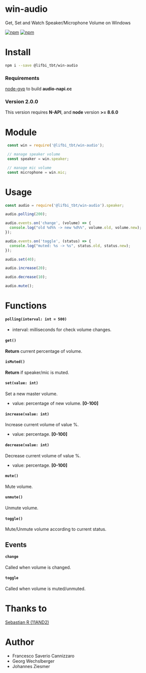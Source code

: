 # win-audio
Get, Set and Watch Speaker/Microphone Volume on Windows

[![npm](https://img.shields.io/npm/v/@lifbi_tbt/win-audio.svg)](https://www.npmjs.com/package/@lifbi_tbt/win-audio)
[![npm](https://img.shields.io/npm/dm/@lifbi_tbt/win-audio.svg)](https://www.npmjs.com/package/@lifbi_tbt/win-audio)

# Install

```sh
npm i --save @lifbi_tbt/win-audio
```

### Requirements
[node-gyp](https://github.com/nodejs/node-gyp#installation) to build **audio-napi.cc**

### Version 2.0.0
This version requires **N-API**, and **node** version **>= 8.6.0**

# Module
```javascript
 const win = require('@lifbi_tbt/win-audio');

 // manage speaker volume
 const speaker = win.speaker;

 // manage mic volume
 const microphone = win.mic;
```

# Usage

```javascript
const audio = require('@lifbi_tbt/win-audio').speaker;

audio.polling(200);

audio.events.on('change', (volume) => {
  console.log("old %d%% -> new %d%%", volume.old, volume.new);
});

audio.events.on('toggle', (status) => {
  console.log("muted: %s -> %s", status.old, status.new);
});

audio.set(40);

audio.increase(20);

audio.decrease(10);

audio.mute();
```

# Functions

#### `polling(interval: int = 500)`

- interval: milliseconds for check volume changes.

#### `get()`
**Return** current percentage of volume.

#### `isMuted()`
**Return** if speaker/mic is muted.

#### `set(value: int)`

 Set a new master volume.

 - value: percentage of new volume. **[0-100]**

#### `increase(value: int)`

Increase current volume of value %.

- value: percentage. **[0-100]**

#### `decrease(value: int)`

Decrease current volume of value %.

- value: percentage. **[0-100]**

#### `mute()`
Mute volume.

#### `unmute()`
Unmute volume.

#### `toggle()`
Mute/Unmute volume according to current status.

## Events

#### `change`
Called when volume is changed.

#### `toggle`
Called when volume is muted/unmuted.

# Thanks to
[Sebastian R (11AND2)](https://github.com/11AND2)


# Author
* Francesco Saverio Cannizzaro
* Georg Wechslberger
* Johannes Ziesmer
